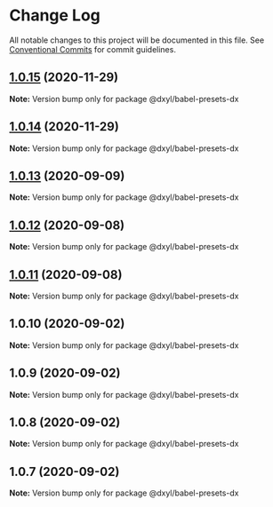 # Change Log

All notable changes to this project will be documented in this file.
See [Conventional Commits](https://conventionalcommits.org) for commit guidelines.

## [1.0.15](https://github.com/fanyonglong/DxWebpack/compare/@dxyl/babel-presets-dx@1.0.14...@dxyl/babel-presets-dx@1.0.15) (2020-11-29)

**Note:** Version bump only for package @dxyl/babel-presets-dx





## [1.0.14](https://github.com/fanyonglong/DxWebpack/compare/@dxyl/babel-presets-dx@1.0.13...@dxyl/babel-presets-dx@1.0.14) (2020-11-29)

**Note:** Version bump only for package @dxyl/babel-presets-dx






## [1.0.13](https://github.com/fanyonglong/DxWebpack/compare/@dxyl/babel-presets-dx@1.0.12...@dxyl/babel-presets-dx@1.0.13) (2020-09-09)

**Note:** Version bump only for package @dxyl/babel-presets-dx





## [1.0.12](https://github.com/fanyonglong/DxWebpack/compare/@dxyl/babel-presets-dx@1.0.11...@dxyl/babel-presets-dx@1.0.12) (2020-09-08)

**Note:** Version bump only for package @dxyl/babel-presets-dx





## [1.0.11](https://github.com/fanyonglong/DxWebpack/compare/@dxyl/babel-presets-dx@1.0.10...@dxyl/babel-presets-dx@1.0.11) (2020-09-08)

**Note:** Version bump only for package @dxyl/babel-presets-dx





## 1.0.10 (2020-09-02)

**Note:** Version bump only for package @dxyl/babel-presets-dx





## 1.0.9 (2020-09-02)

**Note:** Version bump only for package @dxyl/babel-presets-dx





## 1.0.8 (2020-09-02)

**Note:** Version bump only for package @dxyl/babel-presets-dx





## 1.0.7 (2020-09-02)

**Note:** Version bump only for package @dxyl/babel-presets-dx
